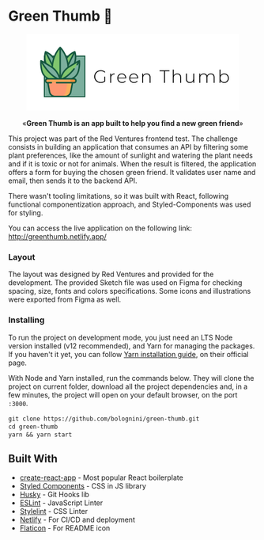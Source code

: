 # Green Thumb 🌱
<p align="center"><img src="src/assets/illustrations/readme-img.png" alt="Green Thumb" width="430"></p>
<p align="center">&laquo;<b>Green Thumb is an app built to help you find a new green friend</b>&raquo;</p>

This project was part of the Red Ventures frontend test. The challenge consists in building an application that consumes an API by filtering some plant preferences, like the amount of sunlight and watering the plant needs and if it is toxic or not for animals. When the result is filtered, the application offers a form for buying the chosen green friend. It validates user name and email, then sends it to the backend API.

There wasn't tooling limitations, so it was built with React, following functional componentization approach, and Styled-Components was used for styling.

You can access the live application on the following link: http://greenthumb.netlify.app/

### Layout

The layout was designed by Red Ventures and provided for the development. The provided Sketch file was used on Figma for checking spacing, size, fonts and colors specifications. Some icons and illustrations were exported from Figma as well.

### Installing

To run the project on development mode, you just need an LTS Node version installed (v12 recommended), and Yarn for managing the packages. If you haven't it yet, you can follow [Yarn installation guide](https://classic.yarnpkg.com/pt-BR/docs/install/), on their official page.

With Node and Yarn installed, run the commands below. They will clone the project on current folder, download all the project dependencies and, in a few minutes, the project will open on your default browser, on the port `:3000`.

```shell
git clone https://github.com/bolognini/green-thumb.git
cd green-thumb
yarn && yarn start
```

## Built With

* [create-react-app](https://github.com/facebook/create-react-app) - Most popular React boilerplate
* [Styled Components](https://styled-components.com/) - CSS in JS library
* [Husky](https://github.com/typicode/husky) - Git Hooks lib
* [ESLint](https://eslint.org/) - JavaScript Linter
* [Stylelint](http://stylelint.io/) - CSS Linter
* [Netlify](https://www.netlify.com/) - For CI/CD and deployment
* [Flaticon](https://www.flaticon.com/br/icone-gratis/plantar_628324?term=plant&page=2&position=36) - For README icon